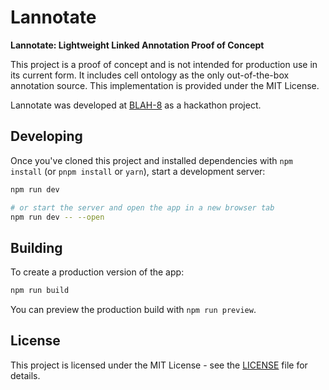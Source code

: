 # Lannotate

**Lannotate: Lightweight Linked Annotation Proof of Concept**

This project is a proof of concept and is not intended for production use in its current form. It includes cell ontology as the only out-of-the-box annotation source. This implementation is provided under the MIT License.

Lannotate was developed at [BLAH-8](https://blah8.linkedannotation.org) as a hackathon project.

## Developing

Once you've cloned this project and installed dependencies with `npm install` (or `pnpm install` or `yarn`), start a development server:

```bash
npm run dev

# or start the server and open the app in a new browser tab
npm run dev -- --open
```

## Building

To create a production version of the app:

```bash
npm run build
```

You can preview the production build with `npm run preview`.

## License

This project is licensed under the MIT License - see the [LICENSE](LICENSE) file for details.

